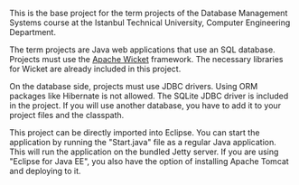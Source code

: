 This is the base project for the term projects of the
Database Management Systems course at the Istanbul
Technical University, Computer Engineering Department.

The term projects are Java web applications that use
an SQL database. Projects must use the
[Apache Wicket](https://wicket.apache.org/) framework.
The necessary libraries for Wicket are already included
in this project.

On the database side, projects must use JDBC drivers.
Using ORM packages like Hibernate is not allowed.
The SQLite JDBC driver is included in the project.
If you will use another database, you have to add it
to your project files and the classpath.

This project can be directly imported into Eclipse.
You can start the application by running the
"Start.java" file as a regular Java application.
This will run the application on the bundled Jetty
server. If you are using "Eclipse for Java EE",
you also have the option of installing Apache Tomcat
and deploying to it.
